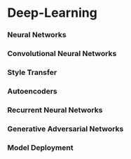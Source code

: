 # Deep-Learning

### Neural Networks

### Convolutional Neural Networks

### Style Transfer

### Autoencoders

### Recurrent Neural Networks

### Generative Adversarial Networks

### Model Deployment
